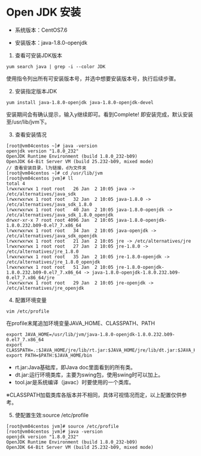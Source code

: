 # Open JDK 安装

* 系统版本：CentOS7.6

* 安装版本：java-1.8.0-openjdk


1. 查看可安装JDK版本

```shell
yum search java | grep -i --color JDK

```
使用指令列出所有可安装版本号，并选中想要安装版本号，执行后续步骤。

 2. 安装指定版本JDK

```shell
yum install java-1.8.0-openjdk java-1.8.0-openjdk-devel
```

安装期间会有确认提示，输入y继续即可。看到Complete! 即安装完成，默认安装至/usr/lib/jvm下。

3. 查看安装情况

```
[root@vm04centos ~]# java -version
openjdk version "1.8.0_232"
OpenJDK Runtime Environment (build 1.8.0_232-b09)
OpenJDK 64-Bit Server VM (build 25.232-b09, mixed mode)
// 查看安装目录，l为链接，d为文件夹
[root@vm04centos ~]# cd /usr/lib/jvm
[root@vm04centos jvm]# ll
total 4
lrwxrwxrwx 1 root root   26 Jan  2 10:05 java -> /etc/alternatives/java_sdk
lrwxrwxrwx 1 root root   32 Jan  2 10:05 java-1.8.0 -> /etc/alternatives/java_sdk_1.8.0
lrwxrwxrwx 1 root root   40 Jan  2 10:05 java-1.8.0-openjdk -> /etc/alternatives/java_sdk_1.8.0_openjdk
drwxr-xr-x 7 root root 4096 Jan  2 10:05 java-1.8.0-openjdk-1.8.0.232.b09-0.el7_7.x86_64
lrwxrwxrwx 1 root root   34 Jan  2 10:05 java-openjdk -> /etc/alternatives/java_sdk_openjdk
lrwxrwxrwx 1 root root   21 Jan  2 10:05 jre -> /etc/alternatives/jre
lrwxrwxrwx 1 root root   27 Jan  2 10:05 jre-1.8.0 -> /etc/alternatives/jre_1.8.0
lrwxrwxrwx 1 root root   35 Jan  2 10:05 jre-1.8.0-openjdk -> /etc/alternatives/jre_1.8.0_openjdk
lrwxrwxrwx 1 root root   51 Jan  2 10:05 jre-1.8.0-openjdk-1.8.0.232.b09-0.el7_7.x86_64 -> java-1.8.0-openjdk-1.8.0.232.b09-0.el7_7.x86_64/jre
lrwxrwxrwx 1 root root   29 Jan  2 10:05 jre-openjdk -> /etc/alternatives/jre_openjdk
```

4. 配置环境变量

```
vim /etc/profile
```

在profile末尾追加环境变量JAVA_HOME、CLASSPATH、PATH

```shell
export JAVA_HOME=/usr/lib/jvm/java-1.8.0-openjdk-1.8.0.232.b09-0.el7_7.x86_64
export CLASSPATH=.:$JAVA_HOME/jre/lib/rt.jar:$JAVA_HOME/jre/lib/dt.jar:$JAVA_HOME/lib/tool.jar
export PATH=$PATH:$JAVA_HOME/bin
```

* rt.jar:Java基础库，即Java doc里面看到的所有类。
* dt.jar:运行环境类库，主要为swing包，使用swing时可以加上。
* tool.jar是系统编译（javac）时要使用的一个类库。

※CLASSPATH加载类库各版本并不相同，具体可视情况而定，以上配置仅供参考。

5. 使配置生效:source /etc/profile

```shell
[root@vm04centos jvm]# source /etc/profile
[root@vm04centos jvm]# java -version
openjdk version "1.8.0_232"
OpenJDK Runtime Environment (build 1.8.0_232-b09)
OpenJDK 64-Bit Server VM (build 25.232-b09, mixed mode)
```

